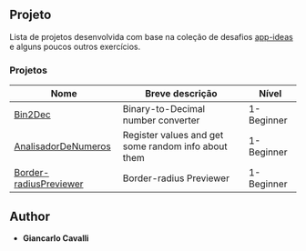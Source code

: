 ## Projeto

Lista de projetos desenvolvida com base na coleção de desafios [app-ideas](https://github.com/florinpop17/app-ideas) e alguns poucos outros exercícios.

### Projetos

| Nome                                                                              | Breve descrição                                            | Nível      |
| --------------------------------------------------------------------------------- | ---------------------------------------------------------- | ---------- |
| [Bin2Dec](./Bin2Dec)                                                              | Binary-to-Decimal number converter                         | 1-Beginner |
| [AnalisadorDeNumeros](/AnalisadorNumeros)                                         | Register values and get some random info about them        | 1-Beginner |
| [Border-radiusPreviewer](./BorderRadiusPreviewer)                                 | Border-radius Previewer                                    | 1-Beginner |

## Author

* **Giancarlo Cavalli**